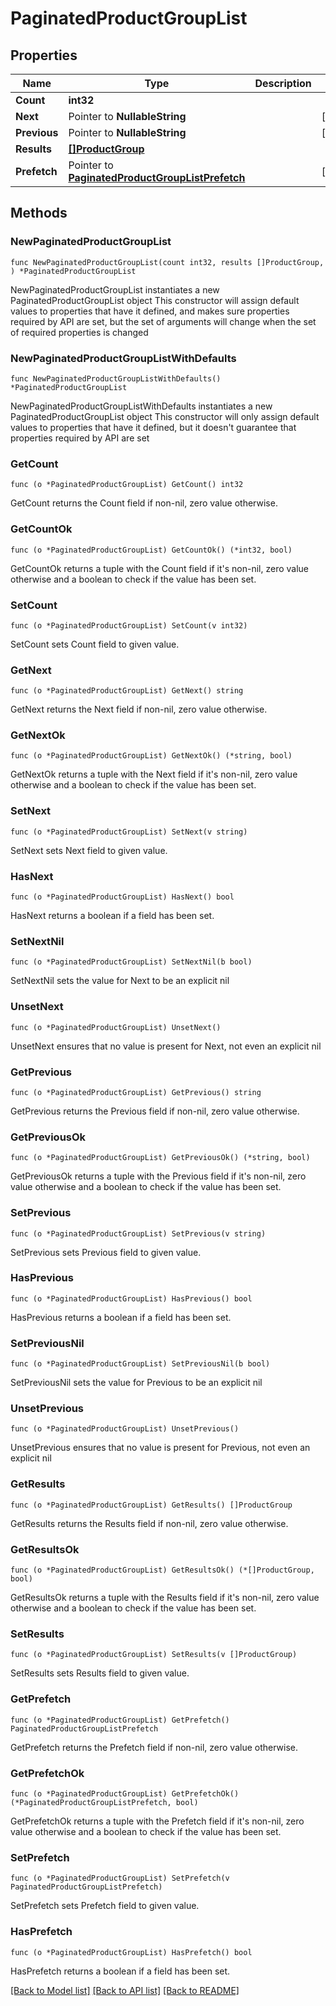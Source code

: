 # PaginatedProductGroupList

## Properties

Name | Type | Description | Notes
------------ | ------------- | ------------- | -------------
**Count** | **int32** |  | 
**Next** | Pointer to **NullableString** |  | [optional] 
**Previous** | Pointer to **NullableString** |  | [optional] 
**Results** | [**[]ProductGroup**](ProductGroup.md) |  | 
**Prefetch** | Pointer to [**PaginatedProductGroupListPrefetch**](PaginatedProductGroupListPrefetch.md) |  | [optional] 

## Methods

### NewPaginatedProductGroupList

`func NewPaginatedProductGroupList(count int32, results []ProductGroup, ) *PaginatedProductGroupList`

NewPaginatedProductGroupList instantiates a new PaginatedProductGroupList object
This constructor will assign default values to properties that have it defined,
and makes sure properties required by API are set, but the set of arguments
will change when the set of required properties is changed

### NewPaginatedProductGroupListWithDefaults

`func NewPaginatedProductGroupListWithDefaults() *PaginatedProductGroupList`

NewPaginatedProductGroupListWithDefaults instantiates a new PaginatedProductGroupList object
This constructor will only assign default values to properties that have it defined,
but it doesn't guarantee that properties required by API are set

### GetCount

`func (o *PaginatedProductGroupList) GetCount() int32`

GetCount returns the Count field if non-nil, zero value otherwise.

### GetCountOk

`func (o *PaginatedProductGroupList) GetCountOk() (*int32, bool)`

GetCountOk returns a tuple with the Count field if it's non-nil, zero value otherwise
and a boolean to check if the value has been set.

### SetCount

`func (o *PaginatedProductGroupList) SetCount(v int32)`

SetCount sets Count field to given value.


### GetNext

`func (o *PaginatedProductGroupList) GetNext() string`

GetNext returns the Next field if non-nil, zero value otherwise.

### GetNextOk

`func (o *PaginatedProductGroupList) GetNextOk() (*string, bool)`

GetNextOk returns a tuple with the Next field if it's non-nil, zero value otherwise
and a boolean to check if the value has been set.

### SetNext

`func (o *PaginatedProductGroupList) SetNext(v string)`

SetNext sets Next field to given value.

### HasNext

`func (o *PaginatedProductGroupList) HasNext() bool`

HasNext returns a boolean if a field has been set.

### SetNextNil

`func (o *PaginatedProductGroupList) SetNextNil(b bool)`

 SetNextNil sets the value for Next to be an explicit nil

### UnsetNext
`func (o *PaginatedProductGroupList) UnsetNext()`

UnsetNext ensures that no value is present for Next, not even an explicit nil
### GetPrevious

`func (o *PaginatedProductGroupList) GetPrevious() string`

GetPrevious returns the Previous field if non-nil, zero value otherwise.

### GetPreviousOk

`func (o *PaginatedProductGroupList) GetPreviousOk() (*string, bool)`

GetPreviousOk returns a tuple with the Previous field if it's non-nil, zero value otherwise
and a boolean to check if the value has been set.

### SetPrevious

`func (o *PaginatedProductGroupList) SetPrevious(v string)`

SetPrevious sets Previous field to given value.

### HasPrevious

`func (o *PaginatedProductGroupList) HasPrevious() bool`

HasPrevious returns a boolean if a field has been set.

### SetPreviousNil

`func (o *PaginatedProductGroupList) SetPreviousNil(b bool)`

 SetPreviousNil sets the value for Previous to be an explicit nil

### UnsetPrevious
`func (o *PaginatedProductGroupList) UnsetPrevious()`

UnsetPrevious ensures that no value is present for Previous, not even an explicit nil
### GetResults

`func (o *PaginatedProductGroupList) GetResults() []ProductGroup`

GetResults returns the Results field if non-nil, zero value otherwise.

### GetResultsOk

`func (o *PaginatedProductGroupList) GetResultsOk() (*[]ProductGroup, bool)`

GetResultsOk returns a tuple with the Results field if it's non-nil, zero value otherwise
and a boolean to check if the value has been set.

### SetResults

`func (o *PaginatedProductGroupList) SetResults(v []ProductGroup)`

SetResults sets Results field to given value.


### GetPrefetch

`func (o *PaginatedProductGroupList) GetPrefetch() PaginatedProductGroupListPrefetch`

GetPrefetch returns the Prefetch field if non-nil, zero value otherwise.

### GetPrefetchOk

`func (o *PaginatedProductGroupList) GetPrefetchOk() (*PaginatedProductGroupListPrefetch, bool)`

GetPrefetchOk returns a tuple with the Prefetch field if it's non-nil, zero value otherwise
and a boolean to check if the value has been set.

### SetPrefetch

`func (o *PaginatedProductGroupList) SetPrefetch(v PaginatedProductGroupListPrefetch)`

SetPrefetch sets Prefetch field to given value.

### HasPrefetch

`func (o *PaginatedProductGroupList) HasPrefetch() bool`

HasPrefetch returns a boolean if a field has been set.


[[Back to Model list]](../README.md#documentation-for-models) [[Back to API list]](../README.md#documentation-for-api-endpoints) [[Back to README]](../README.md)


